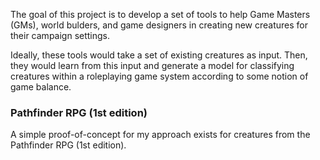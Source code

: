 The goal of this project is to develop a set of tools to help Game Masters (GMs), world bulders, and game designers in creating new creatures for their campaign settings.

Ideally, these tools would take a set of existing creatures as input. Then, they would learn from this input and generate a model for classifying creatures within a roleplaying game system according to some notion of game balance.

### Pathfinder RPG (1st edition)

A simple proof-of-concept for my approach exists for creatures from the Pathfinder RPG (1st edition).
